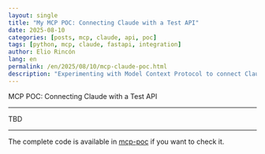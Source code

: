 ```yaml
---
layout: single
title: "My MCP POC: Connecting Claude with a Test API"
date: 2025-08-10
categories: [posts, mcp, claude, api, poc]
tags: [python, mcp, claude, fastapi, integration]
author: Elio Rincón
lang: en
permalink: /en/2025/08/10/mcp-claude-poc.html
description: "Experimenting with Model Context Protocol to connect Claude Desktop with external APIs. A POC showcasing the potential of conversational interfaces."
---
```


MCP POC: Connecting Claude with a Test API

---

TBD

---

The complete code is available in [mcp-poc](https://github.com/3l1070r/mcp-poc) if you want to check it.
